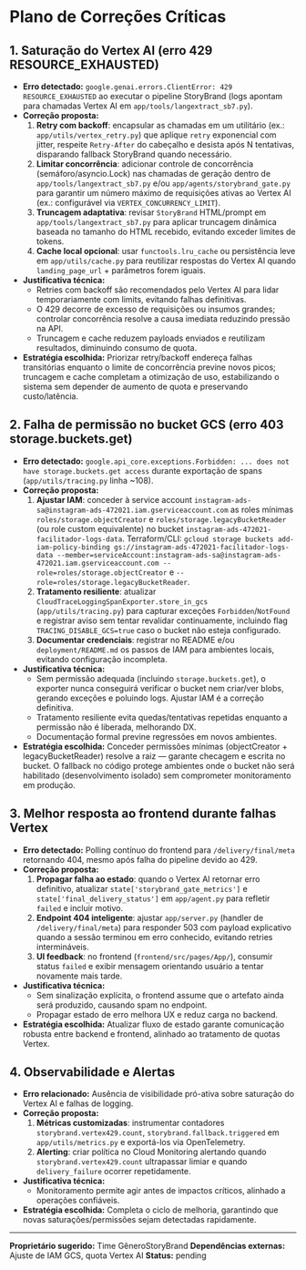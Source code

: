 # Plano de Correções Críticas

## 1. Saturação do Vertex AI (erro 429 RESOURCE_EXHAUSTED)
- **Erro detectado:** `google.genai.errors.ClientError: 429 RESOURCE_EXHAUSTED` ao executar o pipeline StoryBrand (logs apontam para chamadas Vertex AI em `app/tools/langextract_sb7.py`).
- **Correção proposta:**
  1. **Retry com backoff**: encapsular as chamadas em um utilitário (ex.: `app/utils/vertex_retry.py`) que aplique `retry` exponencial com jitter, respeite `Retry-After` do cabeçalho e desista após N tentativas, disparando fallback StoryBrand quando necessário.
  2. **Limitar concorrência**: adicionar controle de concorrência (semáforo/asyncio.Lock) nas chamadas de geração dentro de `app/tools/langextract_sb7.py` e/ou `app/agents/storybrand_gate.py` para garantir um número máximo de requisições ativas ao Vertex AI (ex.: configurável via `VERTEX_CONCURRENCY_LIMIT`).
  3. **Truncagem adaptativa**: revisar `StoryBrand` HTML/prompt em `app/tools/langextract_sb7.py` para aplicar truncagem dinâmica baseada no tamanho do HTML recebido, evitando exceder limites de tokens.
  4. **Cache local opcional**: usar `functools.lru_cache` ou persistência leve em `app/utils/cache.py` para reutilizar respostas do Vertex AI quando `landing_page_url` + parâmetros forem iguais.
- **Justificativa técnica:**
  - Retries com backoff são recomendados pelo Vertex AI para lidar temporariamente com limits, evitando falhas definitivas.
  - O 429 decorre de excesso de requisições ou insumos grandes; controlar concorrência resolve a causa imediata reduzindo pressão na API.
  - Truncagem e cache reduzem payloads enviados e reutilizam resultados, diminuindo consumo de quota.
- **Estratégia escolhida:** Priorizar retry/backoff endereça falhas transitórias enquanto o limite de concorrência previne novos picos; truncagem e cache completam a otimização de uso, estabilizando o sistema sem depender de aumento de quota e preservando custo/latência.

## 2. Falha de permissão no bucket GCS (erro 403 storage.buckets.get)
- **Erro detectado:** `google.api_core.exceptions.Forbidden: ... does not have storage.buckets.get access` durante exportação de spans (`app/utils/tracing.py` linha ~108).
- **Correção proposta:**
  1. **Ajustar IAM**: conceder à service account `instagram-ads-sa@instagram-ads-472021.iam.gserviceaccount.com` as roles mínimas `roles/storage.objectCreator` e `roles/storage.legacyBucketReader` (ou role custom equivalente) no bucket `instagram-ads-472021-facilitador-logs-data`. Terraform/CLI: `gcloud storage buckets add-iam-policy-binding gs://instagram-ads-472021-facilitador-logs-data --member=serviceAccount:instagram-ads-sa@instagram-ads-472021.iam.gserviceaccount.com --role=roles/storage.objectCreator` e `--role=roles/storage.legacyBucketReader`.
  2. **Tratamento resiliente**: atualizar `CloudTraceLoggingSpanExporter.store_in_gcs` (`app/utils/tracing.py`) para capturar exceções `Forbidden`/`NotFound` e registrar aviso sem tentar revalidar continuamente, incluindo flag `TRACING_DISABLE_GCS=true` caso o bucket não esteja configurado.
  3. **Documentar credenciais**: registrar no README e/ou `deployment/README.md` os passos de IAM para ambientes locais, evitando configuração incompleta.
- **Justificativa técnica:**
  - Sem permissão adequada (incluindo `storage.buckets.get`), o exporter nunca conseguirá verificar o bucket nem criar/ver blobs, gerando exceções e poluindo logs. Ajustar IAM é a correção definitiva.
  - Tratamento resiliente evita quedas/tentativas repetidas enquanto a permissão não é liberada, melhorando DX.
  - Documentação formal previne regressões em novos ambientes.
- **Estratégia escolhida:** Conceder permissões mínimas (objectCreator + legacyBucketReader) resolve a raiz — garante checagem e escrita no bucket. O fallback no código protege ambientes onde o bucket não será habilitado (desenvolvimento isolado) sem comprometer monitoramento em produção.

## 3. Melhor resposta ao frontend durante falhas Vertex
- **Erro detectado:** Polling contínuo do frontend para `/delivery/final/meta` retornando 404, mesmo após falha do pipeline devido ao 429.
- **Correção proposta:**
  1. **Propagar falha ao estado**: quando o Vertex AI retornar erro definitivo, atualizar `state['storybrand_gate_metrics']` e `state['final_delivery_status']` em `app/agent.py` para refletir `failed` e incluir motivo.
  2. **Endpoint 404 inteligente**: ajustar `app/server.py` (handler de `/delivery/final/meta`) para responder 503 com payload explicativo quando a sessão terminou em erro conhecido, evitando retries intermináveis.
  3. **UI feedback**: no frontend (`frontend/src/pages/App/`), consumir status `failed` e exibir mensagem orientando usuário a tentar novamente mais tarde.
- **Justificativa técnica:**
  - Sem sinalização explícita, o frontend assume que o artefato ainda será produzido, causando spam no endpoint.
  - Propagar estado de erro melhora UX e reduz carga no backend.
- **Estratégia escolhida:** Atualizar fluxo de estado garante comunicação robusta entre backend e frontend, alinhado ao tratamento de quotas Vertex.

## 4. Observabilidade e Alertas
- **Erro relacionado:** Ausência de visibilidade pró-ativa sobre saturação do Vertex AI e falhas de logging.
- **Correção proposta:**
  1. **Métricas customizadas**: instrumentar contadores `storybrand.vertex429.count`, `storybrand.fallback.triggered` em `app/utils/metrics.py` e exportá-los via OpenTelemetry.
  2. **Alerting**: criar política no Cloud Monitoring alertando quando `storybrand.vertex429.count` ultrapassar limiar e quando `delivery_failure` ocorrer repetidamente.
- **Justificativa técnica:**
  - Monitoramento permite agir antes de impactos críticos, alinhado a operações confiáveis.
- **Estratégia escolhida:** Completa o ciclo de melhoria, garantindo que novas saturações/permissões sejam detectadas rapidamente.

---
**Proprietário sugerido:** Time GêneroStoryBrand
**Dependências externas:** Ajuste de IAM GCS, quota Vertex AI
**Status:** pending
